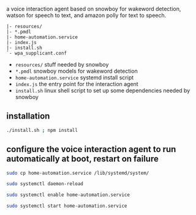 a voice interaction agent based on snowboy for wakeword detection, watson for speech to text, 
and amazon polly for text to speech.

```
|- resources/
|- *.pmdl
|- home-automation.service
|- index.js
|- install.sh
`- wpa_supplicant.conf
```

* `resources/` stuff needed by snowboy
* `*.pmdl` snowboy models for wakeword detection
* `home-automation.service` systemd install script
* `index.js` the entry point for the interaction agent
* `install.sh` linux shell script to set up some dependencies needed by snowboy


## installation

```bash
./install.sh ; npm install
```

## configure the voice interaction agent to run automatically at boot, restart on failure

```bash
sudo cp home-automation.service /lib/systemd/system/

sudo systemctl daemon-reload

sudo systemctl enable home-automation.service

sudo systemctl start home-automation.service
```
